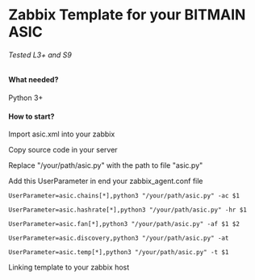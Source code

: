 # Zabbix Template for your BITMAIN ASIC
###### Tested L3+ and S9
#### What needed?
Python 3+
#### How to start?

Import asic.xml into your zabbix

Copy source code in your server

Replace "/your/path/asic.py" with the path to file "asic.py"

Add this UserParameter in end your zabbix_agent.conf file
 
`UserParameter=asic.chains[*],python3 "/your/path/asic.py" -ac $1`

`UserParameter=asic.hashrate[*],python3 "/your/path/asic.py" -hr $1`

`UserParameter=asic.fan[*],python3 "/your/path/asic.py" -af $1 $2`

`UserParameter=asic.discovery,python3 "/your/path/asic.py" -at`

`UserParameter=asic.temp[*],python3 "/your/path/asic.py" -t $1`

Linking template to your zabbix host 
